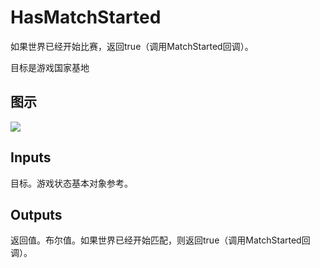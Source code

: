 # HasMatchStarted

如果世界已经开始比赛，返回true（调用MatchStarted回调）。

目标是游戏国家基地

## 图示

![]($-20221218-19100643.png)

## Inputs

目标。游戏状态基本对象参考。  

## Outputs

返回值。布尔值。如果世界已经开始匹配，则返回true（调用MatchStarted回调）。
